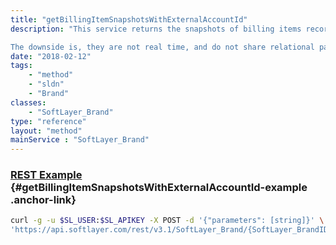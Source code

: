 ```yaml
---
title: "getBillingItemSnapshotsWithExternalAccountId"
description: "This service returns the snapshots of billing items recorded periodically given an account ID owned by the brand those billing items belong to. Retrieving billing item snapshots is more performant than retrieving billing items directly and performs less relational joins improving retrieval efficiency. 

The downside is, they are not real time, and do not share relational parity with the original billing item. "
date: "2018-02-12"
tags:
    - "method"
    - "sldn"
    - "Brand"
classes:
    - "SoftLayer_Brand"
type: "reference"
layout: "method"
mainService : "SoftLayer_Brand"
---
```


### [REST Example](#getBillingItemSnapshotsWithExternalAccountId-example) <a href="/article/rest/"><i class="fas fa-question"></i></a> {#getBillingItemSnapshotsWithExternalAccountId-example .anchor-link} 
```bash
curl -g -u $SL_USER:$SL_APIKEY -X POST -d '{"parameters": [string]}' \
'https://api.softlayer.com/rest/v3.1/SoftLayer_Brand/{SoftLayer_BrandID}/getBillingItemSnapshotsWithExternalAccountId'
```
